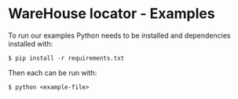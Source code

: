 # WareHouse locator - Examples

To run our examples Python needs to be installed and dependencies installed with:
```
$ pip install -r requirements.txt
```
Then each can be run with:
```
$ python <example-file>
```